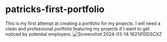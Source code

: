 # patricks-first-portfolio
This is my first attempt at creating a portfolio for my projects. I will need a clean and professional portfolio featuring my projects if I want to get noticed by potential employers. 
![Screenshot 2024-03-14 162141SDSCXZ](https://github.com/pattyboyy/patricks-first-portfolio/assets/134738449/7e41723f-9c57-49f2-acf8-7dd532693f9c)
